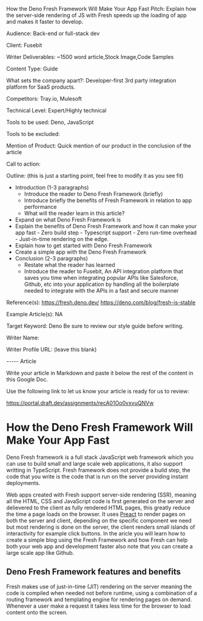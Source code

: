 How the Deno Fresh Framework Will Make Your App Fast
Pitch: Explain how the server-side rendering of JS with Fresh speeds up the loading of app and makes it faster to develop.

Audience: Back-end or full-stack dev

Client: Fusebit

Writer Deliverables: ~1500 word article,Stock Image,Code Samples

Content Type: Guide

What sets the company apart?: Developer-first 3rd party integration platform for SaaS products.

Competitors: Tray.io, Mulesoft

Technical Level: Expert/Highly technical

Tools to be used: Deno, JavaScript

Tools to be excluded: 

Mention of Product: Quick mention of our product in the conclusion of the article

Call to action: 

Outline: (this is just a starting point, feel free to modify it as you see fit)
- Introduction (1-3 paragraphs)
    - Introduce the reader to Deno Fresh Framework (briefly)
    - Introduce briefly the benefits of Fresh Framework in relation to app performance
    - What will the reader learn in this article?
- Expand on what Deno Fresh Framework is
- Explain the benefits of Deno Fresh Framework and how it can make your app fast
        - Zero build step
        - Typescript support
        - Zero run-time overhead
        - Just-in-time rendering on the edge.
- Explain how to get started with Deno Fresh Framework
- Create a simple app with the Deno Fresh Framework
- Conclusion (2-3 paragraphs)
    - Restate what the reader has learned
    - Introduce the reader to Fusebit, An API integration platform that saves you time when integrating popular APIs like Salesforce, Github, etc into your application by handling all the boilerplate needed to integrate with the APIs in a fast and secure manner

Reference(s):
https://fresh.deno.dev/
​​https://deno.com/blog/fresh-is-stable

Example Article(s):
NA

Target Keyword: Deno
Be sure to review our style guide before writing.

Writer Name: 

Writer Profile URL: (leave this blank)

----- Article

Write your article in Markdown and paste it below the rest of the content in this Google Doc.

Use the following link to let us know your article is ready for us to review:

https://portal.draft.dev/assignments/recA01Oo0vxvuQNVw


# How the Deno Fresh Framework Will Make Your App Fast

Deno Fresh framework is a full stack JavaScript web framework which you can use to build small and large scale web applications, it also support writting in TypeScript. Fresh framework does not provide a build step, the code that you write is the code that is run on the server providing instant deployments.

Web apps created with Fresh support server-side rendering (SSR), meaning all the HTML, CSS and JavaScript code is first generated on the server and delievered to the client as fully rendered HTML pages, this greatly reduce the time a page loads on the browser. It uses [Preact](https://preactjs.com) to render pages on both the server and client, depending on the specific component we need but most rendering is done on the server, the client renders small islands of interactivity for example click buttons. In the aricle you will learn how to create a simple blog using the Fresh Framework and how Fresh can help both your web app and development faster also note that you can create a large scale app like Github.

## Deno Fresh Framework features and benefits

Fresh makes use of just-in-time (JIT) rendering on the server meaning the code is compiled when needed not before runtime, using a combination of a routing framework and templating engine for rendering pages on demand. Whenever a user make a request it takes less time for the browser to load content onto the screen. 
